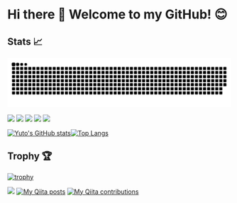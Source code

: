 # Hi there 👋 Welcome to my GitHub! 😊

<!--
## Profile 🤴
-->
## Stats 📈
![](https://raw.githubusercontent.com/yuto-yoshimuta/yuto-yoshimuta/output/github-contribution-grid-snake.svg)

![](http://github-profile-summary-cards.vercel.app/api/cards/profile-details?username=yuto-yoshimuta&theme=gruvbox)
![](http://github-profile-summary-cards.vercel.app/api/cards/repos-per-language?username=yuto-yoshimuta&theme=gruvbox)
![](http://github-profile-summary-cards.vercel.app/api/cards/most-commit-language?username=yuto-yoshimuta&theme=gruvbox)
![](http://github-profile-summary-cards.vercel.app/api/cards/stats?username=yuto-yoshimuta&theme=gruvbox)
![](http://github-profile-summary-cards.vercel.app/api/cards/productive-time?username=yuto-yoshimuta&theme=gruvbox&utcOffset=9)

 [![Yuto's GitHub stats](https://github-readme-stats.vercel.app/api?username=yuto-yoshimuta&theme=vue-dark&show_icons=true)](https://github.com/yuto-yoshimuta/github-readme-stats)[![Top Langs](https://github-readme-stats.vercel.app/api/top-langs/?username=yuto-yoshimuta&theme=vue-dark&show_icons=true&layout=compact)](https://github.com/yuto-yoshimuta/github-readme-stats)

## Trophy 🏆
[![trophy](https://github-profile-trophy.vercel.app/?username=yuto-yoshimuta)](https://github.com/yuto-yoshimuta/github-profile-trophy)

![](https://komarev.com/ghpvc/?username=yuto-yoshimuta)
[![My Qiita posts](https://qiita-badge.apiapi.app/s/adabana-saki/posts.svg)](http://qiita.com/adabana-saki)
[![My Qiita contributions](https://qiita-badge.apiapi.app/s/adabana-saki/contributions.svg)](http://qiita.com/adabana-saki)
